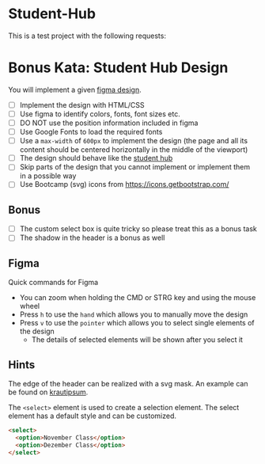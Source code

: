 # Student-Hub

This is a test project with the following requests:

# Bonus Kata: Student Hub Design

You will implement a given [figma design](https://www.figma.com/file/BuG9dS3DR8Uw8wjfxpxYqU/Checkpoint-Web-Dev-Foundation?type=design&node-id=0%3A1&mode=design&t=Y74FXi5mu2VwMoK3-1).

- [ ] Implement the design with HTML/CSS
- [ ] Use figma to identify colors, fonts, font sizes etc.
- [ ] DO NOT use the position information included in figma
- [ ] Use Google Fonts to load the required fonts
- [ ] Use a `max-width` of `600px` to implement the design (the page and all its content should be centered horizontally in the middle of the viewport)
- [ ] The design should behave like the [student hub](https://student-hub.coding-bootcamps.eu)
- [ ] Skip parts of the design that you cannot implement or implement them in a possible way
- [ ] Use Bootcamp (svg) icons from https://icons.getbootstrap.com/

## Bonus

- [ ] The custom select box is quite tricky so please treat this as a bonus task
- [ ] The shadow in the header is a bonus as well

## Figma

Quick commands for Figma

- You can zoom when holding the CMD or STRG key and using the mouse wheel
- Press `h` to use the `hand` which allows you to manually move the design
- Press `v` to use the `pointer` which allows you to select single elements of the design
  - The details of selected elements will be shown after you select it

## Hints

The edge of the header can be realized with a svg mask. An example can be found on [krautipsum](http://krautipsum.com).

The `<select>` element is used to create a selection element. The select element has a default style and can be customized.

```html
<select>
  <option>November Class</option>
  <option>Dezember Class</option>
</select>
```
